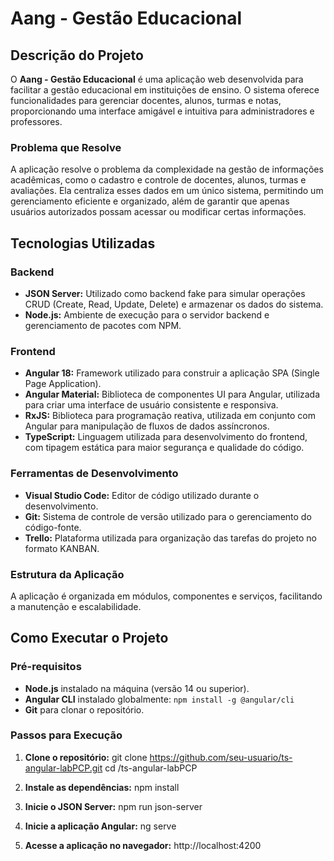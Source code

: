 # Aang - Gestão Educacional

## Descrição do Projeto

O **Aang - Gestão Educacional** é uma aplicação web desenvolvida para facilitar a gestão educacional em instituições de ensino. O sistema oferece funcionalidades para gerenciar docentes, alunos, turmas e notas, proporcionando uma interface amigável e intuitiva para administradores e professores. 

### Problema que Resolve

A aplicação resolve o problema da complexidade na gestão de informações acadêmicas, como o cadastro e controle de docentes, alunos, turmas e avaliações. Ela centraliza esses dados em um único sistema, permitindo um gerenciamento eficiente e organizado, além de garantir que apenas usuários autorizados possam acessar ou modificar certas informações.

## Tecnologias Utilizadas

### Backend
- **JSON Server:** Utilizado como backend fake para simular operações CRUD (Create, Read, Update, Delete) e armazenar os dados do sistema.
- **Node.js:** Ambiente de execução para o servidor backend e gerenciamento de pacotes com NPM.

### Frontend
- **Angular 18:** Framework utilizado para construir a aplicação SPA (Single Page Application).
- **Angular Material:** Biblioteca de componentes UI para Angular, utilizada para criar uma interface de usuário consistente e responsiva.
- **RxJS:** Biblioteca para programação reativa, utilizada em conjunto com Angular para manipulação de fluxos de dados assíncronos.
- **TypeScript:** Linguagem utilizada para desenvolvimento do frontend, com tipagem estática para maior segurança e qualidade do código.

### Ferramentas de Desenvolvimento
- **Visual Studio Code:** Editor de código utilizado durante o desenvolvimento.
- **Git:** Sistema de controle de versão utilizado para o gerenciamento do código-fonte.
- **Trello:** Plataforma utilizada para organização das tarefas do projeto no formato KANBAN.

### Estrutura da Aplicação
A aplicação é organizada em módulos, componentes e serviços, facilitando a manutenção e escalabilidade. 

## Como Executar o Projeto

### Pré-requisitos
- **Node.js** instalado na máquina (versão 14 ou superior).
- **Angular CLI** instalado globalmente: `npm install -g @angular/cli`
- **Git** para clonar o repositório.

### Passos para Execução

1. **Clone o repositório:**
git clone https://github.com/seu-usuario/ts-angular-labPCP.git
cd /ts-angular-labPCP

2. **Instale as dependências:**
  npm install

3. **Inicie o JSON Server:**
  npm run json-server

4. **Inicie a aplicação Angular:**
    ng serve

5. **Acesse a aplicação no navegador:**
  http://localhost:4200